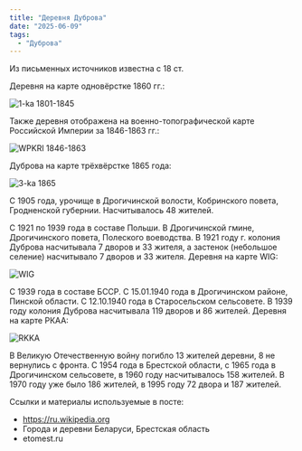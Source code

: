 ```yaml
---
title: "Деревня Дуброва"
date: "2025-06-09"
tags: 
  - "Дуброва"
---
```


Из письменных источников известна с 18 ст. 

Деревня на карте одновёрстке 1860 гг.:

![1-ka 1801-1845](https://github.com/user-attachments/assets/10ce8c8e-eccf-46ff-b039-bd9359df63c3)

Также деревня отображена на военно-топографической карте Российской Империи за 1846-1863 гг.:

![WPKRI 1846-1863](https://github.com/user-attachments/assets/aba6b1eb-3bee-4bc5-9d74-5cdef799dbe2)

Дуброва на карте трёхвёрстке 1865 года:

![3-ka 1865](https://github.com/user-attachments/assets/95f97a2a-ca03-4c40-b403-08a01b097bb9)

С 1905 года, урочище в Дрогичинской волости, Кобринского повета, Гродненской губернии. Насчитывалось 48 жителей. 

С 1921 по 1939 года в составе Польши. В Дрогичинской гмине, Дрогичинского повета, Полеского воеводства. В 1921 году г. колония Дуброва насчитывала 7 дворов и 33 жителя, а застенок (небольшое селение) насчитывало 7 дворов и 33 жителя. Деревня на карте WIG:

![WIG](https://github.com/user-attachments/assets/3c9a2415-fd32-4621-bbc4-22057366dffa)

С 1939 года в составе БССР. С 15.01.1940 года в Дрогичинском районе, Пинской области. С 12.10.1940 года в Старосельском сельсовете. В 1939 году колония Дуброва насчитывала 119 дворов и 86 жителей. Деревня на карте РКАА:

![RKKA](https://github.com/user-attachments/assets/f895d0eb-d812-4849-a92b-d773414d260a)

В Великую Отечественную войну погибло 13 жителей деревни, 8 не вернулись с фронта. С 1954 года в Брестской области, с 1965 года в Дрогичинском сельсовете, в 1960 году насчитывалось 158 жителей. В 1970 году уже было 186 жителей, в 1995 году 72 двора и 187 жителей.

Ссылки и материалы используемые в посте:
- https://ru.wikipedia.org
- Города и деревни Беларуси, Брестская область
- etomest.ru
